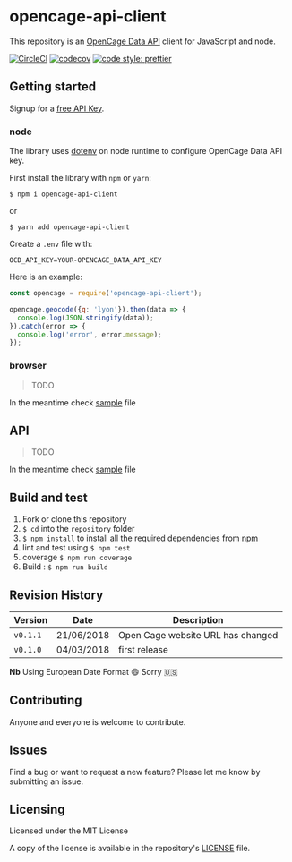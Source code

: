 # opencage-api-client

This repository is an [OpenCage Data API](https://opencagedata.com/api) client for JavaScript and node.

[![CircleCI](https://circleci.com/gh/tsamaya/opencage-api-client/tree/master.svg?style=svg)](https://circleci.com/gh/tsamaya/opencage-api-client/tree/master)
[![codecov](https://codecov.io/gh/tsamaya/opencage-api-client/branch/master/graph/badge.svg)](https://codecov.io/gh/tsamaya/opencage-api-client)
[![code style: prettier](https://img.shields.io/badge/code_style-prettier-ff69b4.svg?style=flat-square)](https://github.com/prettier/prettier)

## Getting started

Signup for a [free API Key](https://opencagedata.com/users/sign_up).

### node
The library uses [dotenv](https://www.npmjs.com/package/dotenv) on node runtime to configure OpenCage Data API key.

First install the library with `npm` or `yarn`:

```
$ npm i opencage-api-client
```
or
```
$ yarn add opencage-api-client
````

Create a `.env` file with:
```
OCD_API_KEY=YOUR-OPENCAGE_DATA_API_KEY
```

Here is an example:

```javascript
const opencage = require('opencage-api-client');

opencage.geocode({q: 'lyon'}).then(data => {
  console.log(JSON.stringify(data));
}).catch(error => {
  console.log('error', error.message);
});
```
### browser

> TODO

In the meantime check [sample](samples/browser-sample.html) file

## API

> TODO

In the meantime check [sample](samples/node-sample.html) file

## Build and test

1. Fork or clone this repository
1. `$ cd` into the `repository` folder
1. `$ npm install` to install all the required dependencies from [npm](https://www.npmjs.com/)
1. lint and test using `$ npm test`
1. coverage `$ npm run coverage`
1. Build : `$ npm run build`

## Revision History

| Version  | Date       | Description                        |
| -------- | ---------- | ---------------------------------- |
| `v0.1.1` | 21/06/2018 | Open Cage website URL has changed |
| `v0.1.0` | 04/03/2018 | first release |

**Nb** Using European Date Format :smile: Sorry 🇺🇸

## Contributing

Anyone and everyone is welcome to contribute.

## Issues

Find a bug or want to request a new feature? Please let me know by submitting an issue.

## Licensing

Licensed under the MIT License

A copy of the license is available in the repository's [LICENSE](LICENSE.md) file.
